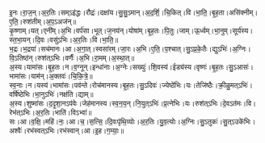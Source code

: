 

  
इ॒नः।रा॒ज॒न्।अ॒र॒तिः।सम्ऽइ॑द्धः।रौद्रः॑।दक्षा॑य।सु॒सु॒ऽमान्।अ॒द॒र्शि॒।चि॒कित्।वि।भा॒ति॒।बृ॒ह॒ता।असि॑क्नीम्।ए॒ति॒।रुश॑तीम्।अ॒प॒ऽअज॑न्॥  
कृ॒ष्णाम्।यत्।एनी॑म्।अ॒भि।वर्प॑सा।भूत्।ज॒नय॑न्।योषा॑म्।बृ॒ह॒तः।पि॒तुः।जाम्।ऊ॒र्ध्वम्।भा॒नुम्।सूर्य॑स्य।स्त॒भा॒यन्।दि॒वः।वसु॑ऽभिः।अ॒र॒तिः।वि।भा॒ति॒॥  
भ॒द्रः।भ॒द्रया॑।सच॑मानः।आ।अ॒गा॒त्।स्वसा॑रम्।जा॒रः।अ॒भि।ए॒ति॒।प॒श्चात्।सु॒ऽप्र॒के॒तैः।द्युऽभिः॑।अ॒ग्निः।वि॒ऽतिष्ठ॑न्।रुश॑त्ऽभिः।वर्णैः॑।अ॒भि।रा॒मम्।अ॒स्था॒त्॥  
अ॒स्य।यामा॑सः।बृ॒ह॒तः।न।व॒ग्नून्।इन्धा॑नाः।अ॒ग्नेः।सख्युः॑।शि॒वस्य॑।ईड्य॑स्य।वृष्णः॑।बृ॒ह॒तः।सु॒ऽआसः॑।भामा॑सः।याम॑न्।अ॒क्तवः॑।चि॒कि॒त्रे॒॥  
स्व॒नाः।न।यस्य॑।भामा॑सः।पव॑न्ते।रोच॑मानस्य।बृ॒ह॒तः।सु॒ऽदिवः॑।ज्येष्ठे॑भिः।यः।तेजि॑ष्ठैः।क्री॒ळु॒मत्ऽभिः॑।वर्षि॑ष्ठेभिः।भा॒नुऽभिः॑।नक्ष॑ति।द्याम्॥  
अ॒स्य।शुष्मा॑सः।द॒दृ॒शा॒नऽप॑वेः।जेह॑मानस्य।स्व॒न॒य॒न्।नि॒युत्ऽभिः॑।प्र॒त्नेभिः।यः।रुश॑त्ऽभिः।दे॒वऽत॑मः।वि।रेभ॑त्ऽभिः।अ॒र॒तिः।भाति॑।विऽभ्वा॑॥  
सः।आ।व॒क्षि॒।महि॑।नः॒।आ।च॒।स॒त्सि॒।दि॒वःपृ॑थि॒व्योः।अ॒र॒तिः।यु॒व॒त्योः।अ॒ग्निः।सु॒ऽतुकः॑।सु॒त्ऽउके॑भिः।अश्वैः॑।रभ॑स्वत्ऽभिः।रभ॑स्वान्।आ।इ॒ह।ग॒म्याः॒॥  
